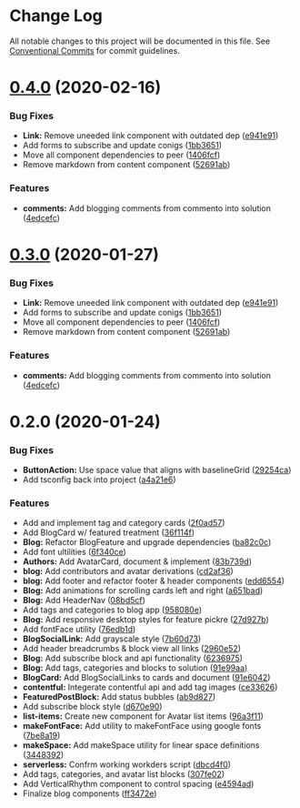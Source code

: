 # Change Log

All notable changes to this project will be documented in this file.
See [Conventional Commits](https://conventionalcommits.org) for commit guidelines.

# [0.4.0](https://gitlab.com/imaginedelements/heather-turano-coaching/live-life-mindful/compare/@heather-turano-coaching/components@0.2.0...@heather-turano-coaching/components@0.4.0) (2020-02-16)


### Bug Fixes

* **Link:** Remove uneeded link component with outdated dep ([e941e91](https://gitlab.com/imaginedelements/heather-turano-coaching/live-life-mindful/commit/e941e91398ddcfef2ae4e754fea2b415f3c94f43))
* Add forms to subscribe and update conigs ([1bb3651](https://gitlab.com/imaginedelements/heather-turano-coaching/live-life-mindful/commit/1bb36517388e12332f2cefaccf5130f09dc86d88))
* Move all component dependencies to peer ([1406fcf](https://gitlab.com/imaginedelements/heather-turano-coaching/live-life-mindful/commit/1406fcf8e31fe8d6e086b78f8064d3bbb6c92163))
* Remove markdown from content component ([52691ab](https://gitlab.com/imaginedelements/heather-turano-coaching/live-life-mindful/commit/52691abab9eb06443ba18af379d2dec3d943415b))


### Features

* **comments:** Add blogging comments from commento into solution ([4edcefc](https://gitlab.com/imaginedelements/heather-turano-coaching/live-life-mindful/commit/4edcefca04eedf629062f2629b1971660aba547a))





# [0.3.0](https://gitlab.com/imaginedelements/heather-turano-coaching/live-life-mindful/compare/@heather-turano-coaching/components@0.2.0...@heather-turano-coaching/components@0.3.0) (2020-01-27)


### Bug Fixes

* **Link:** Remove uneeded link component with outdated dep ([e941e91](https://gitlab.com/imaginedelements/heather-turano-coaching/live-life-mindful/commit/e941e91398ddcfef2ae4e754fea2b415f3c94f43))
* Add forms to subscribe and update conigs ([1bb3651](https://gitlab.com/imaginedelements/heather-turano-coaching/live-life-mindful/commit/1bb36517388e12332f2cefaccf5130f09dc86d88))
* Move all component dependencies to peer ([1406fcf](https://gitlab.com/imaginedelements/heather-turano-coaching/live-life-mindful/commit/1406fcf8e31fe8d6e086b78f8064d3bbb6c92163))
* Remove markdown from content component ([52691ab](https://gitlab.com/imaginedelements/heather-turano-coaching/live-life-mindful/commit/52691abab9eb06443ba18af379d2dec3d943415b))


### Features

* **comments:** Add blogging comments from commento into solution ([4edcefc](https://gitlab.com/imaginedelements/heather-turano-coaching/live-life-mindful/commit/4edcefca04eedf629062f2629b1971660aba547a))





# 0.2.0 (2020-01-24)


### Bug Fixes

* **ButtonAction:** Use space value that aligns with baselineGrid ([29254ca](https://gitlab.com/imaginedelements/heather-turano-coaching/live-life-mindful/commit/29254ca1ad1338f8291ee81fa5b9fe23c28130ba))
* Add tsconfig back into project ([a4a21e6](https://gitlab.com/imaginedelements/heather-turano-coaching/live-life-mindful/commit/a4a21e6ff4d513b4ffb8032d3d460281bc57f50d))


### Features

* Add and implement tag and category cards ([2f0ad57](https://gitlab.com/imaginedelements/heather-turano-coaching/live-life-mindful/commit/2f0ad5783b32f636e0d8894dad080a068a34be5b))
* Add BlogCard w/ featured treatment ([36f114f](https://gitlab.com/imaginedelements/heather-turano-coaching/live-life-mindful/commit/36f114f3005376f6a848b08305758bd10400830f))
* **Blog:** Refactor BlogFeature and upgrade dependencies ([ba82c0c](https://gitlab.com/imaginedelements/heather-turano-coaching/live-life-mindful/commit/ba82c0c6ad80b2ef3fc84cae678bc3283e382b39))
* Add font ultilities ([6f340ce](https://gitlab.com/imaginedelements/heather-turano-coaching/live-life-mindful/commit/6f340ce02b429324d81423c5149ba65693f63ad6))
* **Authors:** Add AvatarCard, document & implement ([83b739d](https://gitlab.com/imaginedelements/heather-turano-coaching/live-life-mindful/commit/83b739d35ab691eb53575f6e594138bfcecacc30))
* **blog:** Add contributors and avatar derivations ([cd2af36](https://gitlab.com/imaginedelements/heather-turano-coaching/live-life-mindful/commit/cd2af3603990de1c68898289ad6d8e5b58d6012c))
* **blog:** Add footer and refactor footer & header components ([edd6554](https://gitlab.com/imaginedelements/heather-turano-coaching/live-life-mindful/commit/edd65544f1d416a76a8e445a995ef34e7e9406f6))
* **Blog:** Add animations for scrolling cards left and right ([a651bad](https://gitlab.com/imaginedelements/heather-turano-coaching/live-life-mindful/commit/a651bad8c4b8e76fa48a8ee44af4a97853922de2))
* **Blog:** Add HeaderNav ([08bd5cf](https://gitlab.com/imaginedelements/heather-turano-coaching/live-life-mindful/commit/08bd5cffa1396f2c76d6d05b71cbf2345cd8a429))
* Add tags and categories to blog app ([958080e](https://gitlab.com/imaginedelements/heather-turano-coaching/live-life-mindful/commit/958080eee8981424a94c6c9d1cf1849858a81e4e))
* **Blog:** Add responsive desktop styles for feature pickre ([27d927b](https://gitlab.com/imaginedelements/heather-turano-coaching/live-life-mindful/commit/27d927b02692991b4e3b7cc0489a823431c97d9a))
* Add fontFace utility ([76edb1d](https://gitlab.com/imaginedelements/heather-turano-coaching/live-life-mindful/commit/76edb1d6dc80ca8e1c3a35541e8eef4d0966a658))
* **BlogSocialLink:** Add grayscale style ([7b60d73](https://gitlab.com/imaginedelements/heather-turano-coaching/live-life-mindful/commit/7b60d73274bb81f3ce2a095c8f5ed621f82521f3))
* Add header breadcrumbs & block view all links ([2960e52](https://gitlab.com/imaginedelements/heather-turano-coaching/live-life-mindful/commit/2960e52f349c7551e035331024c2c20ec07abb6e))
* **Blog:** Add subscribe block and api functionality ([6236975](https://gitlab.com/imaginedelements/heather-turano-coaching/live-life-mindful/commit/62369757368c20cc739482ad605bdba73b9dffc5))
* **Blog:** Add tags, categories and blocks to solution ([91e99aa](https://gitlab.com/imaginedelements/heather-turano-coaching/live-life-mindful/commit/91e99aaa39f03ac371a558a4f64c226620dccdf8))
* **BlogCard:** Add BlogSocialLinks to cards and document ([91e6042](https://gitlab.com/imaginedelements/heather-turano-coaching/live-life-mindful/commit/91e6042e435351549d2ee5df32e780636d488357))
* **contentful:** Integerate contentful api and add tag images ([ce33626](https://gitlab.com/imaginedelements/heather-turano-coaching/live-life-mindful/commit/ce33626712f5bdad58fa9ef2cc2eb753f4a35717))
* **FeaturedPostBlock:** Add status bubbles ([ab9d827](https://gitlab.com/imaginedelements/heather-turano-coaching/live-life-mindful/commit/ab9d8275b56b706012e82f2889940f461d7d420f))
* Add subscribe block style ([d670e90](https://gitlab.com/imaginedelements/heather-turano-coaching/live-life-mindful/commit/d670e90aea932df3d7ee9662e36e804adc580da1))
* **list-items:** Create new component for Avatar list items ([96a3f11](https://gitlab.com/imaginedelements/heather-turano-coaching/live-life-mindful/commit/96a3f11e8078a155e385180a605961a607afcd83))
* **makeFontFace:** Add utility to makeFontFace using google fonts ([7be8a19](https://gitlab.com/imaginedelements/heather-turano-coaching/live-life-mindful/commit/7be8a19cd892d9e1324485a95d8cc5f585258b17))
* **makeSpace:** Add makeSpace utility for linear space definitions ([3448392](https://gitlab.com/imaginedelements/heather-turano-coaching/live-life-mindful/commit/34483927e03016a31f427ca13a56389377023fad))
* **serverless:** Confrm working workders script ([dbcd4f0](https://gitlab.com/imaginedelements/heather-turano-coaching/live-life-mindful/commit/dbcd4f008a85110702785213799510711d5919bf))
* Add tags, categories, and avatar list blocks ([307fe02](https://gitlab.com/imaginedelements/heather-turano-coaching/live-life-mindful/commit/307fe02c4e95bcc47bd7773bb5940c8c0dde56d9))
* Add VerticalRhythm component to control spacing ([e4594ad](https://gitlab.com/imaginedelements/heather-turano-coaching/live-life-mindful/commit/e4594ad5437f3cd5c72fc86928ac6dc7f0b7578c))
* Finalize blog components ([ff3472e](https://gitlab.com/imaginedelements/heather-turano-coaching/live-life-mindful/commit/ff3472ec71355c4b477526d31b21297e89bfc94b))
